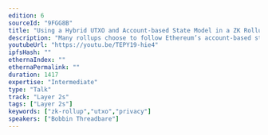 ```yaml
---
edition: 6
sourceId: "9FGG8B"
title: "Using a Hybrid UTXO and Account-based State Model in a ZK Rollup"
description: "Many rollups choose to follow Ethereum’s account-based state model. We explore an alternative approach: a hybrid of a UTXO and an account-based model, specifically in a context of a ZK rollup. This approach offers a number of interesting properties including local transaction execution, support for privacy-preserving smart contracts, and reduced state bloat. In this talk we describe tradeoffs between different state models and cover the specific design choices we’ve made with Polygon Miden."
youtubeUrl: "https://youtu.be/TEPY19-hie4"
ipfsHash: ""
ethernaIndex: ""
ethernaPermalink: ""
duration: 1417
expertise: "Intermediate"
type: "Talk"
track: "Layer 2s"
tags: ["Layer 2s"]
keywords: ["zk-rollup","utxo","privacy"]
speakers: ["Bobbin Threadbare"]
---
```

